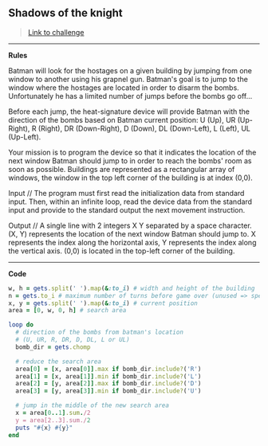 
## Shadows of the knight

> [Link to challenge](https://www.codingame.com/ide/puzzle/shadows-of-the-knight-episode-1)

---

**Rules**

Batman will look for the hostages on a given building by jumping from one window to another using his grapnel gun. Batman's goal is to jump to the window where the hostages are located in order to disarm the bombs. Unfortunately he has a limited number of jumps before the bombs go off...

Before each jump, the heat-signature device will provide Batman with the direction of the bombs based on Batman current position: U (Up), UR (Up-Right), R (Right), DR (Down-Right), D (Down), DL (Down-Left), L (Left), UL (Up-Left).

Your mission is to program the device so that it indicates the location of the next window Batman should jump to in order to reach the bombs' room as soon as possible. Buildings are represented as a rectangular array of windows, the window in the top left corner of the building is at index (0,0).

Input // The program must first read the initialization data from standard input. Then, within an infinite loop, read the device data from the standard input and provide to the standard output the next movement instruction.

Output // A single line with 2 integers X Y separated by a space character. (X, Y) represents the location of the next window Batman should jump to. X represents the index along the horizontal axis, Y represents the index along the vertical axis. (0,0) is located in the top-left corner of the building.

---

**Code**

```ruby
w, h = gets.split(' ').map(&:to_i) # width and height of the building
n = gets.to_i # maximum number of turns before game over (unused => specs input)
x, y = gets.split(' ').map(&:to_i) # current position
area = [0, w, 0, h] # search area

loop do
  # direction of the bombs from batman's location
  # (U, UR, R, DR, D, DL, L or UL)
  bomb_dir = gets.chomp

  # reduce the search area
  area[0] = [x, area[0]].max if bomb_dir.include?('R')
  area[1] = [x, area[1]].min if bomb_dir.include?('L')
  area[2] = [y, area[2]].max if bomb_dir.include?('D')
  area[3] = [y, area[3]].min if bomb_dir.include?('U')

  # jump in the middle of the new search area
  x = area[0..1].sum./2
  y = area[2..3].sum./2
  puts "#{x} #{y}"
end
```
